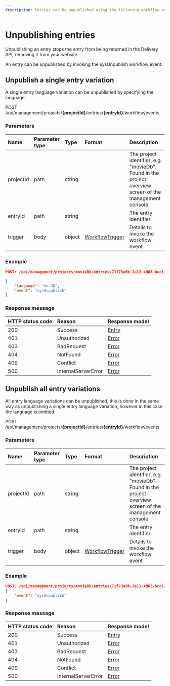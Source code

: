 ```yaml
---
description: Entries can be unpublished using the following workflow event invocation.
---
```

# Unpublishing entries

Unpublishing an entry stops the entry from being returned in the Delivery API, removing it from your website.

An entry can be unpublished by invoking the sysUnpublish workflow event.

## Unpublish a single entry variation

A single entry language variation can be unpublished by specifying the language.

<span class="label label--post">POST</span> /api/management/projects/**{projectId}**/entries/**{entryId}**/workflow/events

### Parameters

| Name | Parameter type | Type | Format | Description |
|:-|:-|:-|:-|:-|
| projectId | path | string |  | The project identifier, e.g. "movieDb". Found in the project overview screen of the management console |
| entryId   | path | string |  | The entry identifier |
| trigger | body | object | [WorkflowTrigger](/model/workflow-trigger.md) | Details to invoke the workflow event |

### Example

```json
POST: /api/management/projects/movieDb/entries/71f73a9b-2a13-4d63-bcc1-e8ee5047b01c/workflow/events

{
    "language": "en-GB",
    "event": "sysUnpublish"
}
```

### Response message

| HTTP status code | Reason              | Response model                   |
|:-----------------|:--------------------|:---------------------------------|
| 200              | Success             | [Entry](/model/entry.md)         |
| 401              | Unauthorized        | [Error](/key-concepts/errors.md) |
| 403              | BadRequest          | [Error](/key-concepts/errors.md) |
| 404              | NotFound            | [Error](/key-concepts/errors.md) |
| 409              | Conflict            | [Error](/key-concepts/errors.md) |
| 500              | InternalServerError | [Error](/key-concepts/errors.md) |

## Unpublish all entry variations

All entry language variations can be unpublished, this is done in the same way as unpublishing a single entry language variation, however in this case the language is omitted.

<span class="label label--post">POST</span> /api/management/projects/**{projectId}**/entries/**{entryId}**/workflow/events

### Parameters

| Name | Parameter type | Type | Format | Description |
|:-|:-|:-|:-|:-|
| projectId | path | string |  | The project identifier, e.g. "movieDb". Found in the project overview screen of the management console |
| entryId   | path | string |  | The entry identifier |
| trigger | body | object | [WorkflowTrigger](/model/workflow-trigger.md) | Details to invoke the workflow event |

### Example

```json
POST: /api/management/projects/movieDb/entries/71f73a9b-2a13-4d63-bcc1-e8ee5047b01c/workflow/events
{
    "event": "sysUnpublish"
}
```

### Response message

| HTTP status code | Reason              | Response model                   |
|:-----------------|:--------------------|:---------------------------------|
| 200              | Success             | [Entry](/model/entry.md)         |
| 401              | Unauthorized        | [Error](/key-concepts/errors.md) |
| 403              | BadRequest          | [Error](/key-concepts/errors.md) |
| 404              | NotFound            | [Error](/key-concepts/errors.md) |
| 409              | Conflict            | [Error](/key-concepts/errors.md) |
| 500              | InternalServerError | [Error](/key-concepts/errors.md) |
